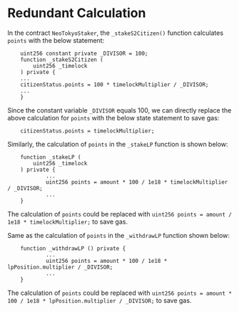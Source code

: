 # Redundant Calculation
In the contract `NeoTokyoStaker`, the `_stakeS2Citizen()` function calculates `points` with the below statement:
```Solidity
	uint256 constant private _DIVISOR = 100;
	function _stakeS2Citizen (
		uint256 _timelock
	) private {
	...
	citizenStatus.points = 100 * timelockMultiplier / _DIVISOR;
	...
	}
```
Since the constant variable `_DIVISOR` equals 100, we can directly replace the above calculation for `points` with the below state statement to save gas:
```Solidity
	citizenStatus.points = timelockMultiplier;
```


Similarly, the calculation of `points` in the `_stakeLP` function is shown below:
```Solidity
	function _stakeLP (
		uint256 _timelock
	) private {
			...
			uint256 points = amount * 100 / 1e18 * timelockMultiplier / _DIVISOR;
			...
	}
```
The calculation of `points` could be replaced with `uint256 points = amount / 1e18 * timelockMultiplier;` to save gas.


Same as the calculation of `points` in the `_withdrawLP` function shown below:
```Solidity
	function _withdrawLP () private {
			...
			uint256 points = amount * 100 / 1e18 * lpPosition.multiplier / _DIVISOR;
			...
	}
```
The calculation of `points` could be replaced with `uint256 points = amount * 100 / 1e18 * lpPosition.multiplier / _DIVISOR;` to save gas.